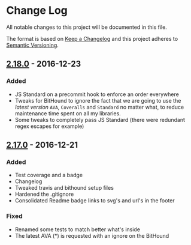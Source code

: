 # Change Log
All notable changes to this project will be documented in this file.

The format is based on [Keep a Changelog](http://keepachangelog.com/)
and this project adheres to [Semantic Versioning](http://semver.org/).

## [2.18.0] - 2016-12-23
### Added
- JS Standard on a precommit hook to enforce an order everywhere
- Tweaks for BitHound to ignore the fact that we are going to use the _latest version_ `AVA`, `Coveralls` and `Standard` no matter what, to reduce maintenance time spent on all my libraries.
- Some tweaks to completely pass JS Standard (there were redundant regex escapes for example)

## [2.17.0] - 2016-12-21
### Added
- Test coverage and a badge
- Changelog
- Tweaked travis and bithound setup files
- Hardened the .gitignore
- Consolidated Readme badge links to svg's and url's in the footer

### Fixed
- Renamed some tests to match better what's inside
- The latest AVA (*) is requested with an ignore on the BitHound

[2.17.0]: https://github.com/code-and-send/detergent/compare/v2.16.0...v2.17.0
[2.18.0]: https://github.com/code-and-send/detergent/compare/v2.17.0...v2.18.0
